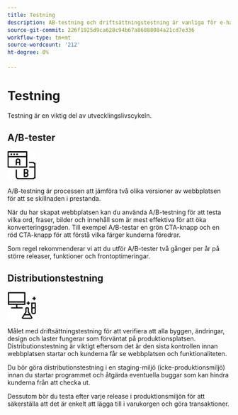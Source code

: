 ```yaml
---
title: Testning
description: AB-testning och driftsättningstestning är vanliga för e-handelsprojekt och bidrar till att säkerställa högkvalitativa webbplatser.
source-git-commit: 226f1925d9ca628c94b67a86888084a21cd7e336
workflow-type: tm+mt
source-wordcount: '212'
ht-degree: 0%

---
```



# Testning

Testning är en viktig del av utvecklingslivscykeln.

## A/B-tester

![Ikon för AB-testning](../../assets/playbooks/a-b-testing.png)

A/B-testning är processen att jämföra två olika versioner av webbplatsen för att se skillnaden i prestanda.

När du har skapat webbplatsen kan du använda A/B-testning för att testa vilka ord, fraser, bilder och innehåll som är mest effektiva för att öka konverteringsgraden. Till exempel A/B-testar en grön CTA-knapp och en röd CTA-knapp för att förstå vilka färger kunderna föredrar.

Som regel rekommenderar vi att du utför A/B-tester två gånger per år på större releaser, funktioner och frontoptimeringar.

## Distributionstestning

![Ikon för distributionstestning](../../assets/playbooks/deployment-testing.png)

Målet med driftsättningstestning för att verifiera att alla byggen, ändringar, design och laster fungerar som förväntat på produktionsplatsen. Distributionstestning är viktigt eftersom det är den sista kontrollen innan webbplatsen startar och kunderna får se webbplatsen och funktionaliteten.

Du bör göra distributionstestning i en staging-miljö (icke-produktionsmiljö) innan du startar programmet och åtgärda eventuella buggar som kan hindra kunderna från att checka ut.

Dessutom bör du testa efter varje release i produktionsmiljön för att säkerställa att det är enkelt att lägga till i varukorgen och göra transaktioner.
